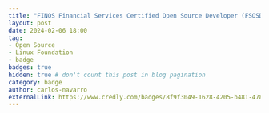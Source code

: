 ```yaml
---
title: "FINOS Financial Services Certified Open Source Developer (FSOSD)"
layout: post
date: 2024-02-06 18:00
tag:
- Open Source
- Linux Foundation
- badge
badges: true
hidden: true # don't count this post in blog pagination
category: badge
author: carlos-navarro
externalLink: https://www.credly.com/badges/8f9f3049-1628-4205-b481-478b9ce740e0
---
```

